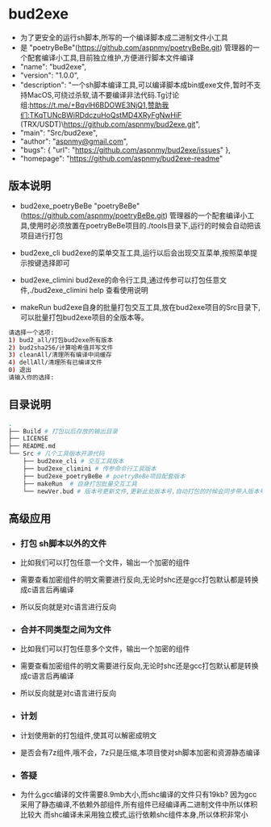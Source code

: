 # bud2exe

- 为了更安全的运行sh脚本,所写的一个编译脚本成二进制文件小工具
- 是 "poetryBeBe"(https://github.com/aspnmy/poetryBeBe.git) 管理器的一个配套编译小工具,目前独立维护,方便进行脚本文件编译
-   "name": "bud2exe",
-   "version": "1.0.0",
-   "description": "一个sh脚本编译工具,可以编译脚本成bin或exe文件,暂时不支持MacOS,可绕过杀软,请不要编译非法代码.Tg讨论组:https://t.me/+BqvlH6BDOWE3NjQ1,赞助我们:TKqTUNcBWiRDdczuHoQstMD4XRyFgNwHiF (TRX/USDT)\https://github.com/aspnmy/bud2exe.git",
-   "main": "Src/bud2exe",
-   "author": "aspnmy@gmail.com",
-   "bugs": {
     "url": "https://github.com/aspnmy/bud2exe/issues"
   },
-   "homepage": "https://github.com/aspnmy/bud2exe-readme"

## 版本说明
- bud2exe_poetryBeBe "poetryBeBe"(https://github.com/aspnmy/poetryBeBe.git) 管理器的一个配套编译小工具,使用时必须放置在poetryBeBe项目的./tools目录下,运行的时候会自动把该项目进行打包

- bud2exe_cli bud2exe的菜单交互工具,运行以后会出现交互菜单,按照菜单提示按键选择即可

- bud2exe_climini bud2exe的命令行工具,通过传参可以打包任意文件,./bud2exe_climini help 查看使用说明

- makeRun bud2exe自身的批量打包交互工具,放在bud2exe项目的Src目录下,可以批量打包bud2exe项目的全版本等。
```bash
请选择一个选项:
1) bud2_all/打包bud2exe所有版本
2) bud2sha256/计算哈希值并写文件
3) cleanAll/清理所有编译中间缓存
4) dellAll/清理所有已编译文件
0) 退出
请输入你的选择: 

```
## 目录说明

```bash
.
├── Build # 打包以后存放的输出目录
├── LICENSE
├── README.md
└── Src # 几个工具版本开源代码
    ├── bud2exe_cli # 交互工具版本
    ├── bud2exe_climini # 传参命令行工具版本
    ├── bud2exe_poetryBeBe # poetryBeBe项目配套版本
    ├── makeRun  # 自身打包批量交互工具
    └── newVer.bud # 版本号更新文件,更新此处版本号,自动打包的时候会同步带入版本号

```

## 高级应用
- ### 打包 sh脚本以外的文件
- 比如我们可以打包任意一个文件，输出一个加密的组件
- 需要查看加密组件的明文需要进行反向,无论时shc还是gcc打包默认都是转换成c语言后再编译
- 所以反向就是对c语言进行反向

- ### 合并不同类型之间为文件
- 比如我们可以打包任意多个文件，输出一个加密的组件
- 需要查看加密组件的明文需要进行反向,无论时shc还是gcc打包默认都是转换成c语言后再编译
- 所以反向就是对c语言进行反向

- ### 计划
- 计划使用新的打包组件,使其可以解密成明文
- 是否会有7z组件,哦不会，7z只是压缩,本项目使对sh脚本加密和资源静态编译

- ### 答疑
- 为什么gcc编译的文件需要8.9mb大小,而shc编译的文件只有19kb?
因为gcc采用了静态编译,不依赖外部组件,所有组件已经编译再二进制文件中所以体积比较大
而shc编译未采用独立模式,运行依赖shc组件本身,所以体积非常小